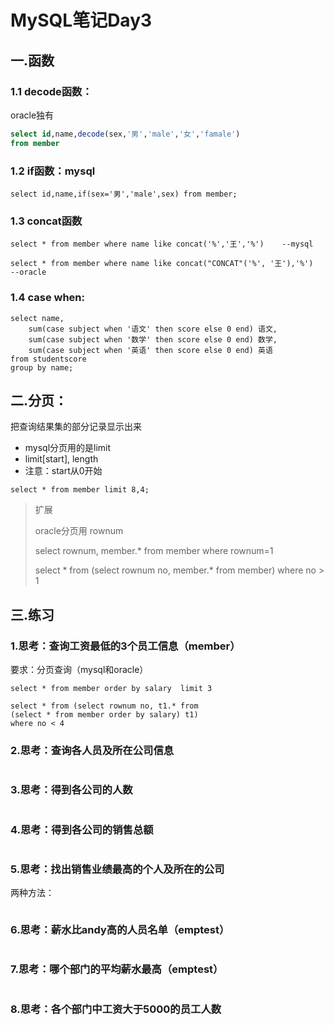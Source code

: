 # MySQL笔记Day3



## 一.函数

### 1.1 decode函数： 

oracle独有

```sql
select id,name,decode(sex,'男','male','女','famale') 
from member
```



### 1.2 if函数：mysql

```mysql
select id,name,if(sex='男','male',sex) from member;
```





### 1.3 concat函数

```mysql
select * from member where name like concat('%','王','%')	--mysql

select * from member where name like concat("CONCAT"('%', '王'),'%')  --oracle
```





### 1.4 case when:

```mysql
select name,
	sum(case subject when '语文' then score else 0 end) 语文,
	sum(case subject when '数学' then score else 0 end) 数学,
	sum(case subject when '英语' then score else 0 end) 英语
from studentscore
group by name;
```






  ## 二.分页：

把查询结果集的部分记录显示出来

- mysql分页用的是limit
- limit[start], length
- 注意：start从0开始



```mysql
select * from member limit 8,4;
```



> 扩展
>
> oracle分页用 rownum
>
> select rownum, member.* from member where rownum=1
>
> select * from (select rownum no, member.* from member) 
> where no > 1

## 三.练习

### 1.思考：查询工资最低的3个员工信息（member）
要求：分页查询（mysql和oracle）

```mysql
select * from member order by salary  limit 3 

select * from (select rownum no, t1.* from
(select * from member order by salary) t1)
where no < 4

```

### 2.思考：查询各人员及所在公司信息

```mysql

```



### 3.思考：得到各公司的人数

```mysql

```



### 4.思考：得到各公司的销售总额

```mysql

```



### 5.思考：找出销售业绩最高的个人及所在的公司
两种方法：

```mysql

```



### 6.思考：薪水比andy高的人员名单（emptest）

```mysql

```



### 7.思考：哪个部门的平均薪水最高（emptest）

````mysql

````



### 8.思考：各个部门中工资大于5000的员工人数

```mysql

```

